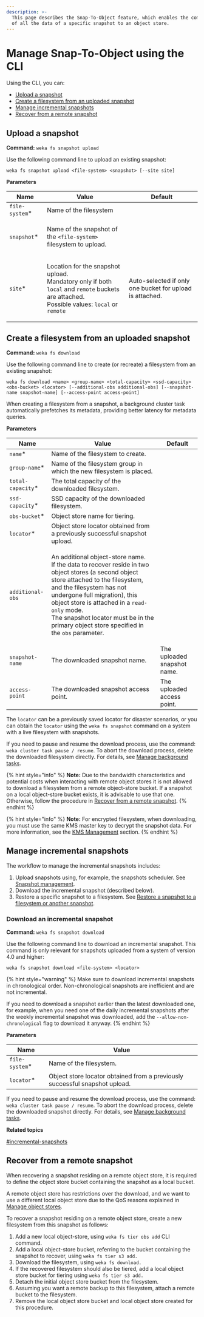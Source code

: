 ```yaml
---
description: >-
  This page describes the Snap-To-Object feature, which enables the committing
  of all the data of a specific snapshot to an object store.
---
```


# Manage Snap-To-Object using the CLI

Using the CLI, you can:

* [Upload a  snapshot](snap-to-obj-1.md#upload-a-snapshot)
* [Create a filesystem from an uploaded snapshot](snap-to-obj-1.md#create-a-filesystem-from-an-uploaded-snapshot)
* [Manage incremental snapshots](snap-to-obj-1.md#manage-incremental-snapshots)
* [Recover from a remote snapshot](snap-to-obj-1.md#recover-from-a-remote-snapshot)

## Upload a  snapshot

**Command:** `weka fs snapshot upload`

Use the following command line to upload an existing snapshot:

`weka fs snapshot upload <file-system> <snapshot> [--site site]`

**Parameters**

| Name            | Value                                                                                                                                                                                              | Default                                                  |
| --------------- | -------------------------------------------------------------------------------------------------------------------------------------------------------------------------------------------------- | -------------------------------------------------------- |
| `file-system`\* | Name of the filesystem                                                                                                                                                                             |                                                          |
| `snapshot`\*    | <p>Name of the snapshot of the <code>&#x3C;file-system></code> filesystem to upload.<br></p>                                                                                                       |                                                          |
| `site`\*        | <p>Location for the snapshot  upload.<br>Mandatory only if both <code>local</code> and <code>remote</code> buckets are attached.<br>Possible values: <code>local</code> or <code>remote</code></p> | Auto-selected if only one bucket for upload is attached. |

## Create a filesystem from an uploaded snapshot

**Command:** `weka fs download`

Use the following command line to create (or recreate) a filesystem from an existing snapshot:

`weka fs download <name> <group-name> <total-capacity> <ssd-capacity> <obs-bucket> <locator> [--additional-obs additional-obs] [--snapshot-name snapshot-name] [--access-point access-point]`

When creating a filesystem from a snapshot, a background cluster task automatically prefetches its metadata, providing better latency for metadata queries.

**Parameters**

| Name               | Value                                                                                                                                                                                                                                                                                                                                                                           | Default                     |
| ------------------ | ------------------------------------------------------------------------------------------------------------------------------------------------------------------------------------------------------------------------------------------------------------------------------------------------------------------------------------------------------------------------------- | --------------------------- |
| `name`\*           | Name of the filesystem to create.                                                                                                                                                                                                                                                                                                                                               |                             |
| `group-name`\*     | Name of the filesystem group in which the new filesystem is placed.                                                                                                                                                                                                                                                                                                             |                             |
| `total-capacity`\* | The total capacity of the downloaded filesystem.                                                                                                                                                                                                                                                                                                                                |                             |
| `ssd-capacity`\*   | SSD capacity of the downloaded filesystem.                                                                                                                                                                                                                                                                                                                                      |                             |
| `obs-bucket`\*     | Object store name for tiering.                                                                                                                                                                                                                                                                                                                                                  |                             |
| `locator`\*        | Object store locator obtained from a previously successful snapshot upload.                                                                                                                                                                                                                                                                                                     |                             |
| `additional-obs`   | <p>An additional object-store name.<br>If the data to recover reside in two object stores (a second object store attached to the filesystem, and the filesystem has not undergone full migration), this object store is attached in a <code>read-only</code> mode.<br>The snapshot locator must be in the primary object store specified in the <code>obs</code> parameter.</p> |                             |
| `snapshot-name`    | The downloaded snapshot name.                                                                                                                                                                                                                                                                                                                                                   | The uploaded snapshot name. |
| `access-point`     | The downloaded snapshot access point.                                                                                                                                                                                                                                                                                                                                           | The uploaded access point.  |

The `locator` can be a previously saved locator for disaster scenarios, or you can obtain the `locator` using the `weka fs snapshot` command on a system with a live filesystem with snapshots.

If you need to pause and resume the download process, use the command: `weka cluster task pause / resume`. To abort the download process, delete the downloaded filesystem directly. For details, see [Manage background tasks](../../usage/background-tasks/#managing-background-tasks).

{% hint style="info" %}
**Note:** Due to the bandwidth characteristics and potential costs when interacting with remote object stores it is not allowed to download a filesystem from a remote object-store bucket. If a snapshot on a local object-store bucket exists, it is advisable to use that one. Otherwise, follow the procedure in [Recover from a remote snapshot](./#recover-from-a-remote-snapshot).&#x20;
{% endhint %}

{% hint style="info" %}
**Note:** For encrypted filesystem, when downloading, you must use the same KMS master key to decrypt the snapshot data. For more information, see the [KMS Management](../../usage/security/kms-management/#overview) section.
{% endhint %}

## Manage incremental snapshots

The workflow to manage the incremental snapshots includes:

1. Upload snapshots using, for example, the snapshots scheduler. See [Snapshot management](../../appendix/snapshot-management.md).
2. Download the incremental snapshot (described below).
3. Restore a specific snapshot to a filesystem. See [Restore a snapshot to a filesystem or another snapshot](../snapshots/snapshots-1.md#restore-a-snapshot-to-a-filesystem-or-another-snapshot).

### Download an incremental snapshot

**Command:** `weka fs snapshot download`

Use the following command line to download an incremental snapshot. This command is only relevant for snapshots uploaded from a system of version 4.0 and higher:

&#x20;`weka fs snapshot download <file-system> <locator>`

{% hint style="warning" %}
Make sure to download incremental snapshots in chronological order. Non-chronological snapshots are inefficient and are not incremental.&#x20;

If you need to download a snapshot earlier than the latest downloaded one, for example, when you need one of the daily incremental snapshots after the weekly incremental snapshot was downloaded, add the `--allow-non-chronological` flag to download it anyway.
{% endhint %}

**Parameters**

| Name            | Value                                                                       |
| --------------- | --------------------------------------------------------------------------- |
| `file-system`\* | Name of the filesystem.                                                     |
| `locator`\*     | Object store locator obtained from a previously successful snapshot upload. |

If you need to pause and resume the download process, use the command: `weka cluster task pause / resume`. To abort the download process, delete the downloaded snapshot directly. For details, see [Manage background tasks](../../usage/background-tasks/#managing-background-tasks).

**Related topics**

[#incremental-snapshots](./#incremental-snapshots "mention")

## Recover from a remote snapshot

When recovering a snapshot residing on a remote object store, it is required to define the object store bucket containing the snapshot as a local bucket.

A remote object store has restrictions over the download, and we want to use a different local object store due to the QoS reasons explained in [Manage object stores](../managing-object-stores/#overview).

To recover a snapshot residing on a remote object store, create a new filesystem from this snapshot as follows:

1. Add a new local object-store, using `weka fs tier obs add` CLI command.
2. Add a local object-store bucket, referring to the bucket containing the snapshot to recover, using `weka fs tier s3 add.`
3. Download the filesystem, using `weka fs download.`
4. If the recovered filesystem should also be tiered, add a local object store bucket for tiering using `weka fs tier s3 add.`
5. Detach the initial object store bucket from the filesystem.
6. Assuming you want a remote backup to this filesystem, attach a remote bucket to the filesystem.
7. Remove the local object store bucket and local object store created for this procedure.

